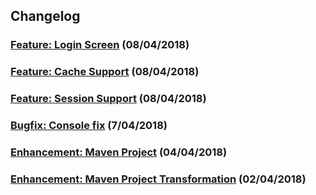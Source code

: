 ## Changelog

### [Feature: Login Screen](!17) (08/04/2018)
### [Feature: Cache Support](!15) (08/04/2018)
### [Feature: Session Support](!14) (08/04/2018)
### [Bugfix: Console fix](!12) (7/04/2018)
### [Enhancement: Maven Project](!4) (04/04/2018)
### [Enhancement: Maven Project Transformation](!3) (02/04/2018)
